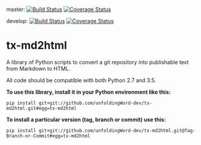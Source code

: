 master:
[![Build Status](https://travis-ci.org/unfoldingWord-dev/tx-md2html.svg?branch=master)](https://travis-ci.org/unfoldingWord-dev/tx-md2html) [![Coverage Status](https://coveralls.io/repos/github/unfoldingWord-dev/tx-md2html/badge.svg?branch=master)](https://coveralls.io/github/unfoldingWord-dev/tx-md2html?branch=master)

develop:
[![Build Status](https://travis-ci.org/unfoldingWord-dev/tx-md2html.svg?branch=develop)](https://travis-ci.org/unfoldingWord-dev/tx-md2html) [![Coverage Status](https://coveralls.io/repos/github/unfoldingWord-dev/tx-md2html/badge.svg?branch=develop)](https://coveralls.io/github/unfoldingWord-dev/tx-md2html?branch=develop)


# tx-md2html

A library of Python scripts to convert a git repository into publishable text from Markdown to HTML.

All code should be compatible with both Python 2.7 and 3.5.

__To use this library, install it in your Python environment like this:__

    pip install git+git://github.com/unfoldingWord-dev/tx-md2html.git#egg=tx-md2html

__To install a particular version (tag, branch or commit) use this:__

    pip install git+git://github.com/unfoldingWord-dev/tx-md2html.git@Tag-Branch-or-Commit#egg=tx-md2html
